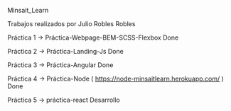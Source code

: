 Minsait_Learn

Trabajos realizados por Julio Robles Robles



Práctica 1  ->  Práctica-Webpage-BEM-SCSS-Flexbox                                             Done

Práctica 2  ->  Práctica-Landing-Js                                                           Done

Práctica 3  ->  Práctica-Angular                                                              Done

Práctica 4  ->  Práctica-Node  ( https://node-minsaitlearn.herokuapp.com/ )                   Done

Práctica 5  ->  práctica-react                                                                Desarrollo
